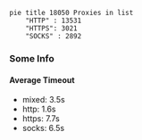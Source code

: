 
```mermaid
pie title 18050 Proxies in list
    "HTTP" : 13531
    "HTTPS": 3021
    "SOCKS" : 2892
```

### Some Info
#### Average Timeout

- mixed: 3.5s
- http: 1.6s
- https: 7.7s
- socks: 6.5s